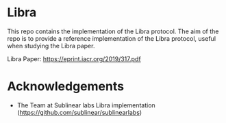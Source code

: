 # Libra
This repo contains the implementation of the Libra protocol.
The aim of the repo is to provide a reference implementation of the Libra protocol, useful when studying the Libra paper.

Libra Paper:
https://eprint.iacr.org/2019/317.pdf


# Acknowledgements
- The Team at Sublinear labs Libra implementation (https://github.com/sublinear/sublinearlabs)